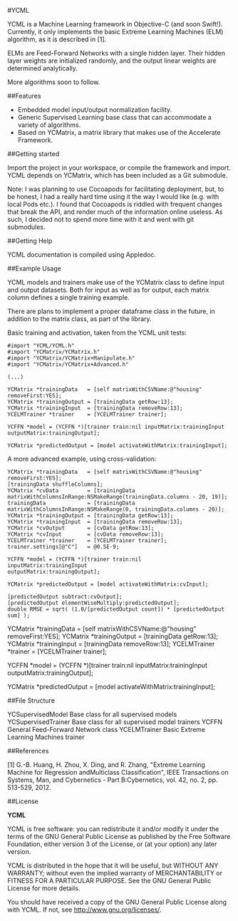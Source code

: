 
#YCML

YCML is a Machine Learning framework in Objective-C (and soon Swift!).
Currently, it only implements the basic Extreme Learning Machines (ELM) algorithm, as 
it is described in [1].

ELMs are Feed-Forward Networks with a single hidden layer. Their hidden layer weights
are initialized randomly, and the output linear weights are determined analytically.

More algorithms soon to follow. 

##Features

- Embedded model input/output normalization facility.
- Generic Supervised Learning base class that can accommodate a variety of algorithms.
- Based on YCMatrix, a matrix library that makes use of the Accelerate Framework.

##Getting started

Import the project in your workspace, or compile the framework
and import. YCML depends on YCMatrix, which has been included as a
Git submodule.

Note: I was planning to use Cocoapods for facilitating deployment, but, to be honest, I had
a really hard time using it the way I would like (e.g. with local Pods etc.).
I found that Cocoapods is riddled with frequent changes that break the API, and render much of 
the information online useless. As such, I decided not to spend more time with it and went with git
submodules.

##Getting Help

YCML documentation is compiled using Appledoc. 

##Example Usage

YCML models and trainers make use of the YCMatrix class to define
input and output datasets. Both for input as well as for output,
each matrix column defines a single training example.

There are plans to implement a proper dataframe class in the future, in
addition to the matrix class, as part of the library.

Basic training and activation, taken from the YCML unit tests:

    #import "YCML/YCML.h"
    #import "YCMatrix/YCMatrix.h"
    #import "YCMatrix/YCMatrix+Manipulate.h"
    #import "YCMatrix/YCMatrix+Advanced.h"

    (...)

    YCMatrix *trainingData   = [self matrixWithCSVName:@"housing" removeFirst:YES];
    YCMatrix *trainingOutput = [trainingData getRow:13];
    YCMatrix *trainingInput  = [trainingData removeRow:13];
    YCELMTrainer *trainer    = [YCELMTrainer trainer];

    YCFFN *model = (YCFFN *)[trainer train:nil inputMatrix:trainingInput outputMatrix:trainingOutput];

    YCMatrix *predictedOutput = [model activateWithMatrix:trainingInput];

A more advanced example, using cross-validation:

    YCMatrix *trainingData   = [self matrixWithCSVName:@"housing" removeFirst:YES];
    [trainingData shuffleColumns];
    YCMatrix *cvData         = [trainingData matrixWithColumnsInRange:NSMakeRange(trainingData.columns - 20, 19)];
    trainingData             = [trainingData matrixWithColumnsInRange:NSMakeRange(0, trainingData.columns - 20)];
    YCMatrix *trainingOutput = [trainingData getRow:13];
    YCMatrix *trainingInput  = [trainingData removeRow:13];
    YCMatrix *cvOutput       = [cvData getRow:13];
    YCMatrix *cvInput        = [cvData removeRow:13];
    YCELMTrainer *trainer    = [YCELMTrainer trainer];
    trainer.settings[@"C"]   = @0.5E-9;

    YCFFN *model = (YCFFN *)[trainer train:nil
    inputMatrix:trainingInput
    outputMatrix:trainingOutput];

    YCMatrix *predictedOutput = [model activateWithMatrix:cvInput];

    [predictedOutput subtract:cvOutput];
    [predictedOutput elementWiseMultiply:predictedOutput];
    double RMSE = sqrt( (1.0/[predictedOutput count]) * [predictedOutput sum] );

YCMatrix *trainingData   = [self matrixWithCSVName:@"housing" removeFirst:YES];
YCMatrix *trainingOutput = [trainingData getRow:13];
YCMatrix *trainingInput  = [trainingData removeRow:13];
YCELMTrainer *trainer    = [YCELMTrainer trainer];

YCFFN *model = (YCFFN *)[trainer train:nil inputMatrix:trainingInput outputMatrix:trainingOutput];

YCMatrix *predictedOutput = [model activateWithMatrix:trainingInput];
    
##File Structure

YCSupervisedModel       Base class for all supervised models
YCSupervisedTrainer     Base class for all supervised model trainers
YCFFN                   General Feed-Forward Network class
YCELMTrainer            Basic Extreme Learning Machines trainer

##References

[1] G.-B. Huang, H. Zhou, X. Ding, and R. Zhang, "Extreme Learning Machine for Regression andMulticlass Classification", IEEE Transactions on Systems, Man, and Cybernetics - Part B:Cybernetics,  vol. 42, no. 2, pp. 513-529, 2012.

##License

__YCML__

 YCML is free software: you can redistribute it and/or modify
 it under the terms of the GNU General Public License as published by
 the Free Software Foundation, either version 3 of the License, or
 (at your option) any later version.

 YCML is distributed in the hope that it will be useful,
 but WITHOUT ANY WARRANTY; without even the implied warranty of
 MERCHANTABILITY or FITNESS FOR A PARTICULAR PURPOSE.  See the
 GNU General Public License for more details.

 You should have received a copy of the GNU General Public License
 along with YCML.  If not, see <http://www.gnu.org/licenses/>.